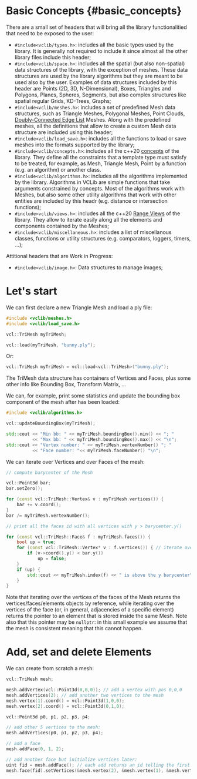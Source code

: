 # Basic Concepts     {#basic_concepts}

There are a small set of headers that will bring all the library functionalitied that need to be exposed to the user:

* `#include<vclib/types.h>`: includes all the basic types used by the library. It is generally not required to include it since almost all the other library files include this header;
* `#include<vclib/space.h>`: includes all the spatial (but also non-spatial) data structures of the library, with the exception of meshes. These data structures are used by the library algorithms but they are meant to be used also by the user. Examples of data structures included by this header are Points (2D, 3D, N-Dimensional), Boxes, Triangles and Polygons, Planes, Spheres, Segments, but also complex structures like spatial regular Grids, KD-Trees, Graphs;
* `#include<vclib/meshes.h>`: includes a set of predefined Mesh data structures, such as Triangle Meshes, Polygonal Meshes, Point Clouds, [Doubly-Connected Edge List](https://en.wikipedia.org/wiki/Doubly_connected_edge_list) Meshes. Along with the predefined meshes, all the definitions that allow to create a custom Mesh data structure are included using this header;
* `#include<vclib/load_save.h>`: includes all the functions to load or save meshes into the formats supported by the library;
* `#include<vclib/concepts.h>`: includes all the c++20 [concepts](https://en.cppreference.com/w/cpp/language/constraints) of the library. They define all the constraints that a template type must satisfy to be treated, for example, as Mesh, Triangle Mesh, Point by a function (e.g. an algorithm) or another class.
* `#include<vclib/algorithms.h>`: includes all the algorithms implemented by the library. Algorithms in VCLib are simple functions that take arguments constrained by concepts. Most of the algorithms work with Meshes, but also some other utility algorithms that work with other entities are included by this headr (e.g. distance or intersection functions);
* `#include<vclib/views.h>`: includes all the c++20 [Range Views](https://en.cppreference.com/w/cpp/ranges) of the library. They allow to iterate easily along all the elements and components contained by the Meshes;
* `#include<vclib/miscellaneous.h>`: includes a list of miscellanous classes, functions or utility structures (e.g. comparators, loggers, timers, ...);

Attitional headers that are Work in Progress:

* `#include<vclib/image.h>`: Data structures to manage images;

# Let's start

We can first declare a new Triangle Mesh and load a ply file:

```cpp
#include <vclib/meshes.h>
#include <vclib/load_save.h>

vcl::TriMesh myTriMesh;

vcl::load(myTriMesh, "bunny.ply");
```

Or:

```cpp
vcl::TriMesh myTriMesh = vcl::load<vcl::TriMesh>("bunny.ply");
```

The TriMesh data structure has containers of Vertices and Faces, plus some other
info like Bounding Box, Transform Matrix, ...

We can, for example, print some statistics and update the bounding box component
of the mesh after has been loaded:

```cpp
#include <vclib/algorithms.h>

vcl::updateBoundingBox(myTriMesh);

std::cout << "Min bb: " << myTriMesh.boundingBox().min() << "; "
          << "Max bb: " << myTriMesh.boundingBox().max() << "\n";
std::cout << "Vertex number: " << myTriMesh.vertexNumber() "; "
          << "Face number: "<< myTriMesh.faceNumber() "\n";
```

We can iterate over Vertices and over Faces of the mesh:

```cpp
// compute barycenter of the Mesh

vcl::Point3d bar;
bar.setZero();

for (const vcl::TriMesh::Vertex& v : myTriMesh.vertices()) {
    bar += v.coord();
}
bar /= myTriMesh.vertexNumber();

// print all the faces id with all vertices with y > barycenter.y()

for (const vcl::TriMesh::Face& f : myTriMesh.faces()) {
    bool up = true;
    for (const vcl::TriMesh::Vertex* v : f.vertices()) { // iterate over verts of f
        if (v->coord().y() < bar.y())
            up = false;
    }
    if (up) {
        std::cout << myTriMesh.index(f) << " is above the y barycenter\n";
    }
}
```

Note that iterating over the vertices of the faces of the Mesh returns the
vertices/faces/elements objects by reference, while iterating over the
vertices of the face (or, in general, adjacencies of a specific element)
returns the pointer to an element that is stored inside the same Mesh. Note
also that this pointer may be `nullptr`: in this small example we assume
that the mesh is consistent meaning that this cannot happen.


# Add, set and delete Elements

We can create from scratch a mesh:

```cpp
vcl::TriMesh mesh;

mesh.addVertex(vcl::Point3d(0,0,0)); // add a vertex with pos 0,0,0
mesh.addVertices(2); // add another two vertices to the mesh
mesh.vertex(1).coord() = vcl::Point3d(1,0,0);
mesh.vertex(2).coord() = vcl::Point3d(0,1,0);

vcl::Point3d p0, p1, p2, p3, p4;

// add other 5 vertices to the mesh:
mesh.addVertices(p0, p1, p2, p3, p4);

// add a face
mesh.addFace(0, 1, 2);

// add another face but initialize vertices later:
uint fid = mesh.addFace(); // each add returns an id telling the first added element
mesh.face(fid).setVertices(&mesh.vertex(2), &mesh.vertex(1), &mesh.vertex(3));
```